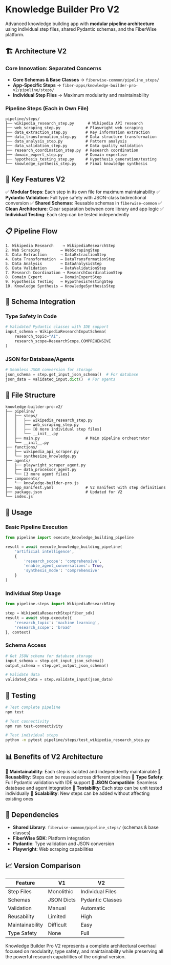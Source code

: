 # Knowledge Builder Pro V2

Advanced knowledge building app with **modular pipeline architecture** using individual step files, shared Pydantic schemas, and the FiberWise platform.

## 🏗️ **Architecture V2**

### **Core Innovation: Separated Concerns**
- **Core Schemas & Base Classes** → `fiberwise-common/pipeline_steps/`
- **App-Specific Steps** → `fiber-apps/knowledge-builder-pro-v2/pipeline/steps/`
- **Individual Step Files** → Maximum modularity and maintainability

### **Pipeline Steps (Each in Own File)**
```
pipeline/steps/
├── wikipedia_research_step.py      # Wikipedia API research
├── web_scraping_step.py           # Playwright web scraping
├── data_extraction_step.py        # Key information extraction
├── data_transformation_step.py    # Data structure transformation
├── data_analysis_step.py          # Pattern analysis
├── data_validation_step.py        # Data quality validation
├── research_coordination_step.py  # Research coordination
├── domain_expert_step.py          # Domain expertise
├── hypothesis_testing_step.py     # Hypothesis generation/testing
└── knowledge_synthesis_step.py    # Final knowledge synthesis
```

## 🎯 **Key Features V2**

✅ **Modular Steps**: Each step in its own file for maximum maintainability
✅ **Pydantic Validation**: Full type safety with JSON-class bidirectional conversion
✅ **Shared Schemas**: Reusable schemas in `fiberwise-common`
✅ **Clean Architecture**: Clear separation between core library and app logic
✅ **Individual Testing**: Each step can be tested independently

## 📋 **Pipeline Flow**

```
1. Wikipedia Research    → WikipediaResearchStep
2. Web Scraping         → WebScrapingStep  
3. Data Extraction      → DataExtractionStep
4. Data Transformation  → DataTransformationStep
5. Data Analysis        → DataAnalysisStep
6. Data Validation      → DataValidationStep
7. Research Coordination → ResearchCoordinationStep
8. Domain Expert        → DomainExpertStep
9. Hypothesis Testing   → HypothesisTestingStep
10. Knowledge Synthesis → KnowledgeSynthesisStep
```

## 🔧 **Schema Integration**

### **Type Safety in Code**
```python
# Validated Pydantic classes with IDE support
input_schema = WikipediaResearchInputSchema(
    research_topic="AI", 
    research_scope=ResearchScope.COMPREHENSIVE
)
```

### **JSON for Database/Agents**
```python
# Seamless JSON conversion for storage
json_schema = step.get_input_json_schema()  # For database
json_data = validated_input.dict()  # For agents
```

## 📁 **File Structure**

```
knowledge-builder-pro-v2/
├── pipeline/
│   ├── steps/
│   │   ├── wikipedia_research_step.py
│   │   ├── web_scraping_step.py
│   │   ├── [8 more individual step files]
│   │   └── __init__.py
│   ├── main.py                    # Main pipeline orchestrator
│   └── __init__.py
├── functions/
│   ├── wikipedia_api_scraper.py
│   └── synthesize_knowledge.py
├── agents/
│   ├── playwright_scraper_agent.py
│   ├── data_processor_agent.py
│   └── [3 more agent files]
├── components/
│   └── knowledge-builder-pro.js
├── app_manifest.yaml              # V2 manifest with step definitions
├── package.json                   # Updated for V2
└── index.js
```

## 🚀 **Usage**

### **Basic Pipeline Execution**
```python
from pipeline import execute_knowledge_building_pipeline

result = await execute_knowledge_building_pipeline(
    'artificial intelligence',
    {
        'research_scope': 'comprehensive',
        'enable_agent_conversations': True,
        'synthesis_mode': 'comprehensive'
    }
)
```

### **Individual Step Usage**
```python
from pipeline.steps import WikipediaResearchStep

step = WikipediaResearchStep(fiber_sdk)
result = await step.execute({
    'research_topic': 'machine learning',
    'research_scope': 'broad'
}, context)
```

### **Schema Access**
```python
# Get JSON schema for database storage
input_schema = step.get_input_json_schema()
output_schema = step.get_output_json_schema()

# Validate data
validated_data = step.validate_input(json_data)
```

## 🧪 **Testing**

```bash
# Test complete pipeline
npm test

# Test connectivity
npm run test-connectivity

# Test individual steps
python -m pytest pipeline/steps/test_wikipedia_research_step.py
```

## 📊 **Benefits of V2 Architecture**

🎯 **Maintainability**: Each step is isolated and independently maintainable
🎯 **Reusability**: Steps can be reused across different pipelines
🎯 **Type Safety**: Full Pydantic validation with IDE support
🎯 **JSON Compatible**: Seamless database and agent integration
🎯 **Testability**: Each step can be unit tested individually
🎯 **Scalability**: New steps can be added without affecting existing ones

## 🔗 **Dependencies**

- **Shared Library**: `fiberwise-common/pipeline_steps/` (schemas & base classes)
- **FiberWise SDK**: Platform integration
- **Pydantic**: Type validation and JSON conversion
- **Playwright**: Web scraping capabilities

## 📈 **Version Comparison**

| Feature | V1 | V2 |
|---------|----|----|
| Step Files | Monolithic | Individual Files |
| Schemas | JSON Dicts | Pydantic Classes |
| Validation | Manual | Automatic |
| Reusability | Limited | High |
| Maintainability | Difficult | Easy |
| Type Safety | None | Full |

Knowledge Builder Pro V2 represents a complete architectural overhaul focused on modularity, type safety, and maintainability while preserving all the powerful research capabilities of the original version.